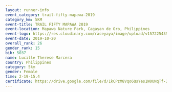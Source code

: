 ```yaml
---
layout: runner-info 
event_category: trail-fifty-mapawa-2019 
category_km: 5KM 
event-title: TRAIL FIFTY MAPAWA 2019  
event-location: Mapawa Nature Park, Cagayan de Oro, Philippines 
event-logo: https://res.cloudinary.com/raceyaya/image/upload/v1572254355/logo/trail-fifty-mapawa_fizjmb.jpg 
event-date: 2019-10-20 
overall_rank: 26
gender_rank: 15
bib: 5037
name: Lucille Therese Marcera
country: Philippines
category: 5km
gender: Female
time: 2-19-15.4
certificate: https://drive.google.com/file/d/1kCPzM8Vqo6QsYes1W0UNqTf-2_Fi-OKe/view?usp=sharing
---
```

